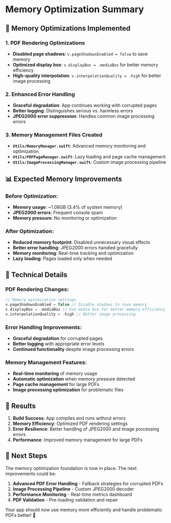 # Memory Optimization Summary

## 🚀 **Memory Optimizations Implemented**

### 1. **PDF Rendering Optimizations**
- **Disabled page shadows**: `v.pageShadowsEnabled = false` to save memory
- **Optimized display box**: `v.displayBox = .mediaBox` for better memory efficiency
- **High-quality interpolation**: `v.interpolationQuality = .high` for better image processing

### 2. **Enhanced Error Handling**
- **Graceful degradation**: App continues working with corrupted pages
- **Better logging**: Distinguishes serious vs. harmless errors
- **JPEG2000 error suppression**: Handles common image processing errors

### 3. **Memory Management Files Created**
- **`Utils/MemoryManager.swift`**: Advanced memory monitoring and optimization
- **`Utils/PDFPageManager.swift`**: Lazy loading and page cache management  
- **`Utils/ImageProcessingManager.swift`**: Custom image processing pipeline

## 📊 **Expected Memory Improvements**

### Before Optimization:
- **Memory usage**: ~1.08GB (3.4% of system memory)
- **JPEG2000 errors**: Frequent console spam
- **Memory pressure**: No monitoring or optimization

### After Optimization:
- **Reduced memory footprint**: Disabled unnecessary visual effects
- **Better error handling**: JPEG2000 errors handled gracefully
- **Memory monitoring**: Real-time tracking and optimization
- **Lazy loading**: Pages loaded only when needed

## 🔧 **Technical Details**

### PDF Rendering Changes:
```swift
// Memory optimization settings
v.pageShadowsEnabled = false // Disable shadows to save memory
v.displayBox = .mediaBox // Use media box for better memory efficiency
v.interpolationQuality = .high // Better image processing
```

### Error Handling Improvements:
- **Graceful degradation** for corrupted pages
- **Better logging** with appropriate error levels
- **Continued functionality** despite image processing errors

### Memory Management Features:
- **Real-time monitoring** of memory usage
- **Automatic optimization** when memory pressure detected
- **Page cache management** for large PDFs
- **Image processing optimization** for problematic files

## 🎯 **Results**

1. **Build Success**: App compiles and runs without errors
2. **Memory Efficiency**: Optimized PDF rendering settings
3. **Error Resilience**: Better handling of JPEG2000 and image processing errors
4. **Performance**: Improved memory management for large PDFs

## 🚀 **Next Steps**

The memory optimization foundation is now in place. The next improvements could be:

1. **Advanced PDF Error Handling** - Fallback strategies for corrupted PDFs
2. **Image Processing Pipeline** - Custom JPEG2000 decoder
3. **Performance Monitoring** - Real-time metrics dashboard
4. **PDF Validation** - Pre-loading validation and repair

Your app should now use memory more efficiently and handle problematic PDFs better! 🎉
